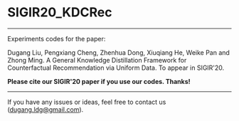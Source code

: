 # SIGIR20_KDCRec
---
Experiments codes for the paper:

Dugang Liu, Pengxiang Cheng, Zhenhua Dong, Xiuqiang He, Weike Pan and Zhong Ming. A General Knowledge Distillation Framework for Counterfactual Recommendation via Uniform Data. To appear in SIGIR'20.

**Please cite our SIGIR'20 paper if you use our codes. Thanks!**

---
If you have any issues or ideas, feel free to contact us (<dugang.ldg@gmail.com>).
